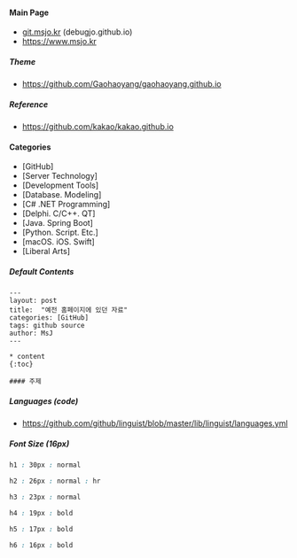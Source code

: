 #### Main Page

* [git.msjo.kr](http://git.msjo.kr) (debugjo.github.io)
* https://www.msjo.kr

##### Theme
* https://github.com/Gaohaoyang/gaohaoyang.github.io

##### Reference
* https://github.com/kakao/kakao.github.io

#### Categories
* \[GitHub\]
* \[Server Technology\]
* \[Development Tools\]
* \[Database. Modeling\]
* \[C# .NET Programming\]
* \[Delphi. C/C++. QT\]
* \[Java. Spring Boot\]
* \[Python. Script. Etc.\]
* \[macOS. iOS. Swift\]
* \[Liberal Arts\]

##### Default Contents
```
---
layout: post
title:  "예전 홈페이지에 있던 자료"
categories: [GitHub]
tags: github source
author: MsJ
---

* content
{:toc}

#### 주제
```

##### Languages (code)
* https://github.com/github/linguist/blob/master/lib/linguist/languages.yml

##### Font Size (16px)
```css
h1 : 30px : normal

h2 : 26px : normal : hr

h3 : 23px : normal

h4 : 19px : bold

h5 : 17px : bold

h6 : 16px : bold
```
